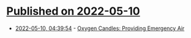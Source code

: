 # [Published on 2022-05-10](index.md)

* [2022-05-10, 04:39:54](https://news.ycombinator.com/item?id=31323508) - [Oxygen Candles: Providing Emergency Air](https://minearc.com/oxygen-candles-providing-emergency-air/)
